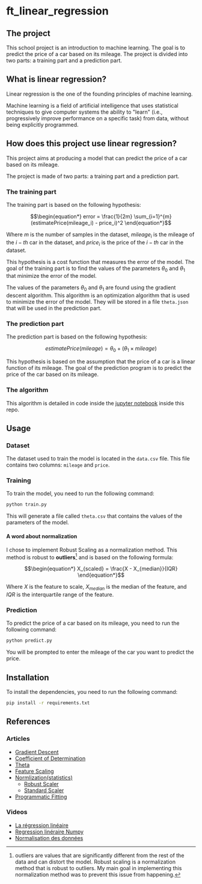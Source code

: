 # ft_linear_regression

## The project

This school project is an introduction to machine learning. The goal is to predict the price of a car based on its mileage. The project is divided into two parts: a training part and a prediction part.

## What is linear regression?

Linear regression is the one of the founding principles of machine learning.

Machine learning is a field of artificial intelligence that uses statistical techniques to give computer systems the ability to "learn" (i.e., progressively improve performance on a specific task) from data, without being explicitly programmed.

## How does this project use linear regression?

This project aims at producing a model that can predict the price of a car based on its mileage.

The project is made of two parts: a training part and a prediction part.

### The training part

The training part is based on the following hypothesis:

```math
\begin{equation*}
error = \frac{1}{2m} \sum_{i=1}^{m} (estimatePrice(mileage_i) - price_i)^2
\end{equation*}
```

Where $m$ is the number of samples in the dataset, $mileage_i$ is the mileage of the $i-th$ car in the dataset, and $price_i$ is the price of the $i-th$ car in the dataset.

This hypothesis is a cost function that measures the error of the model. The goal of the training part is to find the values of the parameters $\theta_0$ and $\theta_1$ that minimize the error of the model.

The values of the parameters $\theta_0$ and $\theta_1$ are found using the gradient descent algorithm. This algorithm is an optimization algorithm that is used to minimize the error of the model. They will be stored in a file `theta.json` that will be used in the prediction part.

### The prediction part

The prediction part is based on the following hypothesis:

```math
\begin{equation*}
estimatePrice(mileage) = \theta_0 + (\theta_1 \times mileage)
\end{equation*}
```

This hypothesis is based on the assumption that the price of a car is a linear function of its mileage. The goal of the prediction program is to predict the price of the car based on its mileage.

### The algorithm

This algorithm is detailed in code inside the [jupyter notebook](./notebook.ipynb) inside this repo.

## Usage

### Dataset

The dataset used to train the model is located in the `data.csv` file. This file contains two columns: `mileage` and `price`.

### Training

To train the model, you need to run the following command:

```bash
python train.py
```

This will generate a file called `theta.csv` that contains the values of the parameters of the model.

#### A word about normalization

I chose to implement Robust Scaling as a normalization method. This method is robust to **outliers**[^1] and is based on the following formula:

```math
\begin{equation*}
X_{scaled} = \frac{X - X_{median}}{IQR}
\end{equation*}
```

Where $X$ is the feature to scale, $X_{median}$ is the median of the feature, and $IQR$ is the interquartile range of the feature.

### Prediction

To predict the price of a car based on its mileage, you need to run the following command:

```bash
python predict.py
```

You will be prompted to enter the mileage of the car you want to predict the price.

## Installation

To install the dependencies, you need to run the following command:

```bash
pip install -r requirements.txt
```

## References

### Articles

- [Gradient Descent](https://en.wikipedia.org/wiki/Gradient_descent)
- [Coefficient of Determination](https://en.wikipedia.org/wiki/Coefficient_of_determination)
- [Theta](https://en.wikipedia.org/wiki/Theta)
- [Feature Scaling](https://en.wikipedia.org/wiki/Feature_scaling)
- [Normlization(statistics)](https://en.wikipedia.org/wiki/Normalization_(statistics))
  - [Robust Scaler](https://scikit-learn.org/dev/modules/generated/sklearn.preprocessing.RobustScaler.html)
  - [Standard Scaler](https://scikit-learn.org/dev/modules/generated/sklearn.preprocessing.StandardScaler.html)
- [Programmatic Fitting](https://fr.mathworks.com/help/matlab/data_analysis/programmatic-fitting.html)

### Videos

- [La régression linéaire](https://www.youtube.com/watch?v=wg7-roETbbM&t=27s&ab_channel=MachineLearnia)
- [Regression linéraire Numpy](https://youtu.be/vG6tDQc86Rs?list=PLO_fdPEVlfKqUF5BPKjGSh7aV9aBshrpY)
- [Normalisation des données](https://youtu.be/OGWwzm304Xs?t=946)

[^1]: outliers are values that are significantly different from the rest of the data and can distort the model. Robust scaling is a normalization method that is robust to outliers. My main goal in implementing this normalization method was to prevent this issue from happening.

